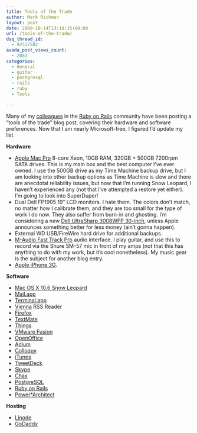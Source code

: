 ```yaml
---
title: Tools of the Trade
author: Mark Richman
layout: post
date: 2009-10-14T13:10:15+00:00
url: /tools-of-the-trade/
dsq_thread_id:
  - 92517582
avada_post_views_count:
  - 2083
categories:
  - General
  - guitar
  - postgresql
  - rails
  - ruby
  - Tools

---
```

Many of my <a href="http://afreshcup.com/2009/10/14/double-shot-561/" target="_blank">colleagues</a> in the <a title="Ruby on Rails" href="http://www.rubyonrails.org" target="_blank">Ruby on Rails</a> community have been posting a “tools of the trade” blog post, covering their hardware and software preferences. Now that I am nearly Microsoft-free, I figured I&#8217;d update my list.

**Hardware**

  * <a href="http://www.apple.com/macpro/" target="_blank">Apple Mac Pro</a> 8-core Xeon, 10GB RAM, 320GB + 500GB 7200rpm SATA drives. This is my main box and the best computer I&#8217;ve ever owned. I use the 500GB drive as my Time Machine backup drive, but I am looking into other backup options as Time Machine is slow and there are anecdotal reliability issues, but now that I&#8217;m running Snow Leopard, I haven&#8217;t experienced any (not that I&#8217;ve attempted a restore yet either). I&#8217;m going to look into SuperDuper!
  * Dual Dell FP1905 19&#8243; LCD monitors. I hate them. The colors don&#8217;t match, no matter how I calibrate them, and they are too small for the type of work I do now. They also suffer from burn-in and ghosting. I&#8217;m considering a new <a href="http://accessories.us.dell.com/sna/products/Monitors/productdetail.aspx?c=us&l=en&s=dhs&cs=19&sku=223-4890" target="_blank">Dell UltraSharp 3008WFP 30-inch</a>, unless Apple announces something better for less money (ain&#8217;t gonna happen).
  * External WD USB/FireWire hard drive for additional backups.
  * <a href="http://www.m-audio.com/products/en_us/FastTrackPro.html" target="_blank">M-Audio Fast Track Pro</a> audio interface. I play guitar, and use this to record via the Shure SM-57 mic in front of my amps (not that this has anything to do with my work, but it&#8217;s cool nonetheless). My music gear is the subject for another blog entry.
  * <a href="http://www.apple.com/iphone/" target="_blank">Apple iPhone 3G</a>.

**Software**

  * <a href="http://www.apple.com/macosx/" target="_blank">Mac OS X 10.6 Snow Leopard</a>
  * <a href="http://www.apple.com/macosx/refinements/enhancements-refinements.html#mail" target="_blank">Mail.app</a>
  * <a href="http://en.wikipedia.org/wiki/Apple_Terminal" target="_blank">Terminal.app</a>
  * <a href="http://www.vienna-rss.org/" target="_blank">Vienna</a> RSS Reader
  * <a href="http://www.mozilla.com/en-US/firefox/personal.html" target="_blank">Firefox</a>
  * <a href="http://macromates.com/" target="_blank">TextMate</a>
  * <a href="http://culturedcode.com/things/" target="_blank">Things</a>
  * <a href="http://www.vmware.com/products/fusion/" target="_blank">VMware Fusion</a>
  * <a href="http://www.openoffice.org" target="_blank">OpenOffice</a>
  * <a href="http://adium.im/" target="_blank">Adium</a>
  * <a href="http://colloquy.info/" target="_blank">Colloquy</a>
  * <a href="http://www.apple.com/itunes/" target="_blank">iTunes</a>
  * <a href="http://www.tweetdeck.com" target="_blank">TweetDeck</a>
  * <a href="http://www.skype.com" target="_blank">Skype</a>
  * <a href="http://www.ksuther.com/chax/" target="_blank">Chax</a>
  * <a href="http://www.postgresql.org" target="_blank">PostgreSQL</a>
  * <a href="http://rubyonrails.org/" target="_blank">Ruby on Rails</a>
  * <a href="http://www.sqlpower.ca/page/architect" target="_blank">Power*Architect</a>

**Hosting**

  * <a href="http://www.linode.com" target="_blank">Linode</a>
  * <a href="http://www.godaddy.com" target="_blank">GoDaddy</a>